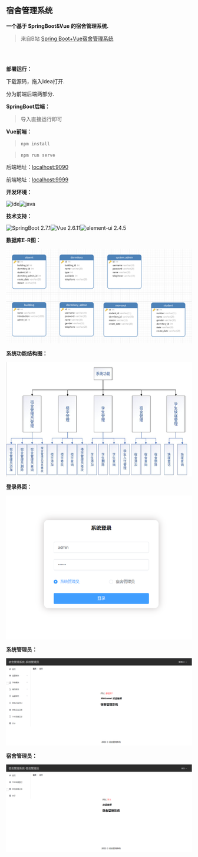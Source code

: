 

## **宿舍管理系统**



**一个基于 SpringBoot&Vue 的宿舍管理系统.**

> 来自B站 [Spring Boot+Vue宿舍管理系统](https://www.bilibili.com/video/BV1YS4y1v7hL)


<br>
<br>


**部署运行：**

下载源码，拖入Idea打开.

分为前端后端两部分.



**SpringBoot后端：**

> 导入直接运行即可

**Vue前端：**

> `npm install`

> `npm run serve`



后端地址：[localhost:9090](http://localhost:9090/)

前端地址：[localhost:9999](http://localhost:9999/)





**开发环境：**

![ide](https://img.shields.io/badge/IDE-IntelliJ%20IDEA%202022.2-brightgreen)![java](https://img.shields.io/badge/Java-1.8-orange)



**技术支持：**

![`SpringBoot 2.7.1`](https://img.shields.io/badge/SpringBoot-2.7.1-blue)![`Vue 2.6.11`](https://img.shields.io/badge/Vue-2.6.11-blue)![`element-ui 2.4.5`](https://img.shields.io/badge/Element--UI-2.4.5-blue)





**数据库E-R图：**

![image-20220727122149752](https://raw.githubusercontent.com/Discover999/TyporaPic/master/image-20220727122149752.png)



**系统功能结构图：**

![image-20220727122306520](https://raw.githubusercontent.com/Discover999/TyporaPic/master/image-20220727122306520.png)



**登录界面：**

![image-20220727121905545](https://raw.githubusercontent.com/Discover999/TyporaPic/master/image-20220727121905545.png)

**系统管理员：**

![image-20220727121938763](https://raw.githubusercontent.com/Discover999/TyporaPic/master/image-20220727121938763.png)



**宿舍管理员：**

![image-20220727122037545](https://raw.githubusercontent.com/Discover999/TyporaPic/master/image-20220727122037545.png)

